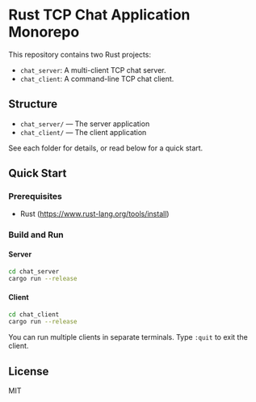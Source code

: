 # Rust TCP Chat Application Monorepo

This repository contains two Rust projects:

- `chat_server`: A multi-client TCP chat server.
- `chat_client`: A command-line TCP chat client.

## Structure

- `chat_server/` — The server application
- `chat_client/` — The client application

See each folder for details, or read below for a quick start.

## Quick Start

### Prerequisites
- Rust (https://www.rust-lang.org/tools/install)

### Build and Run

#### Server
```zsh
cd chat_server
cargo run --release
```

#### Client
```zsh
cd chat_client
cargo run --release
```

You can run multiple clients in separate terminals. Type `:quit` to exit the client.

## License
MIT
